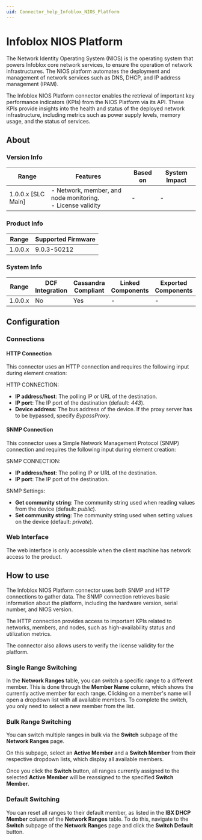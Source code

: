 ```yaml
---
uid: Connector_help_Infoblox_NIOS_Platform
---
```


# Infoblox NIOS Platform

The Network Identity Operating System (NIOS) is the operating system that powers Infoblox core network services, to ensure the operation of network infrastructures. The NIOS platform automates the deployment and management of network services such as DNS, DHCP, and IP address management (IPAM).

The Infoblox NIOS Platform connector enables the retrieval of important key performance indicators (KPIs) from the NIOS Platform via its API. These KPIs provide insights into the health and status of the deployed network infrastructure, including metrics such as  power supply levels, memory usage, and the status of services.

## About

### Version Info

| Range              | Features                                                      | Based on | System Impact |
|--------------------|---------------------------------------------------------------|----------|---------------|
| 1.0.0.x [SLC Main] | - Network, member, and node monitoring.<br>- License validity | -        | -             |

### Product Info

| Range   | Supported Firmware |
|---------|--------------------|
| 1.0.0.x | 9.0.3-50212        |

### System Info

| Range   | DCF Integration | Cassandra Compliant | Linked Components | Exported Components |
|---------|-----------------|---------------------|-------------------|---------------------|
| 1.0.0.x | No              | Yes                 | -                 | -                   |

## Configuration

### Connections

#### HTTP Connection

This connector uses an HTTP connection and requires the following input during element creation:

HTTP CONNECTION:

- **IP address/host**: The polling IP or URL of the destination.
- **IP port**: The IP port of the destination (default: *443*).
- **Device address**: The bus address of the device. If the proxy server has to be bypassed, specify *BypassProxy*.

#### SNMP Connection

This connector uses a Simple Network Management Protocol (SNMP) connection and requires the following input during element creation:

SNMP CONNECTION:

- **IP address/host**: The polling IP or URL of the destination.
- **IP port**: The IP port of the destination.

SNMP Settings:

- **Get community string**: The community string used when reading values from the device (default: *public*).
- **Set community string**: The community string used when setting values on the device (default: *private*).

### Web Interface

The web interface is only accessible when the client machine has network access to the product.

## How to use

The Infoblox NIOS Platform connector uses both SNMP and HTTP connections to gather data. The SNMP connection retrieves basic information about the platform, including the hardware version, serial number, and NIOS version.

The HTTP connection provides access to important KPIs related to networks, members, and nodes, such as high-availability status and utilization metrics.

The connector also allows users to verify the license validity for the platform.

### Single Range Switching

In the **Network Ranges** table, you can switch a specific range to a different member. This is done through the **Member Name** column, which shows the currently active member for each range. Clicking on a member's name will open a dropdown list with all available members. To complete the switch, you only need to select a new member from the list.

### Bulk Range Switching

You can switch multiple ranges in bulk via the **Switch** subpage of the **Network Ranges** page.

On this subpage, select an **Active Member** and a **Switch Member** from their respective dropdown lists, which display all available members.

Once you click the **Switch** button, all ranges currently assigned to the selected **Active Member** will be reassigned to the specified **Switch Member**.

### Default Switching

You can reset all ranges to their default member, as listed in the **IBX DHCP Member** column of the **Network Ranges** table. To do this, navigate to the **Switch** subpage of the **Network Ranges** page and click the **Switch Default** button.
